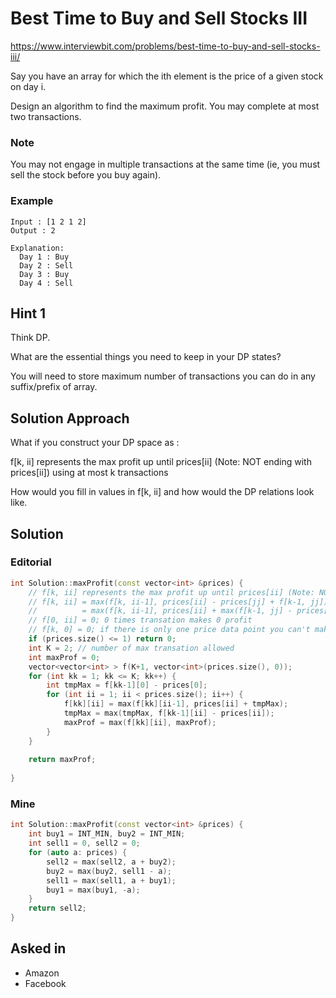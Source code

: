 # Best Time to Buy and Sell Stocks III

https://www.interviewbit.com/problems/best-time-to-buy-and-sell-stocks-iii/

Say you have an array for which the ith element is the price of a given stock on day i.

Design an algorithm to find the maximum profit. You may complete at most two transactions.

### Note

You may not engage in multiple transactions at the same time (ie, you must sell the stock before you buy again).

### Example

```
Input : [1 2 1 2]
Output : 2

Explanation:
  Day 1 : Buy
  Day 2 : Sell
  Day 3 : Buy
  Day 4 : Sell
```

## Hint 1

Think DP.

What are the essential things you need to keep in your DP states?

You will need to store maximum number of transactions you can do in any suffix/prefix of array.

## Solution Approach

What if you construct your DP space as : 

f[k, ii] represents the max profit up until prices[ii] (Note: NOT ending with prices[ii]) using at most k transactions

How would you fill in values in f[k, ii] and how would the DP relations look like.

## Solution

### Editorial
```cpp
int Solution::maxProfit(const vector<int> &prices) {
    // f[k, ii] represents the max profit up until prices[ii] (Note: NOT ending with prices[ii]) using at most k transactions. 
    // f[k, ii] = max(f[k, ii-1], prices[ii] - prices[jj] + f[k-1, jj]) { jj in range of [0, ii-1] }
    //          = max(f[k, ii-1], prices[ii] + max(f[k-1, jj] - prices[jj]))
    // f[0, ii] = 0; 0 times transation makes 0 profit
    // f[k, 0] = 0; if there is only one price data point you can't make any money no matter how many times you can trade
    if (prices.size() <= 1) return 0;
    int K = 2; // number of max transation allowed
    int maxProf = 0;
    vector<vector<int> > f(K+1, vector<int>(prices.size(), 0));
    for (int kk = 1; kk <= K; kk++) {
        int tmpMax = f[kk-1][0] - prices[0];
        for (int ii = 1; ii < prices.size(); ii++) {
            f[kk][ii] = max(f[kk][ii-1], prices[ii] + tmpMax);
            tmpMax = max(tmpMax, f[kk-1][ii] - prices[ii]);
            maxProf = max(f[kk][ii], maxProf);
        }
    }
     
    return maxProf;
    
}

```

### Mine
```cpp
int Solution::maxProfit(const vector<int> &prices) {
    int buy1 = INT_MIN, buy2 = INT_MIN;
    int sell1 = 0, sell2 = 0;
    for (auto a: prices) {
        sell2 = max(sell2, a + buy2);
        buy2 = max(buy2, sell1 - a);
        sell1 = max(sell1, a + buy1);
        buy1 = max(buy1, -a);
    }
    return sell2;
}

```

## Asked in
* Amazon
* Facebook


